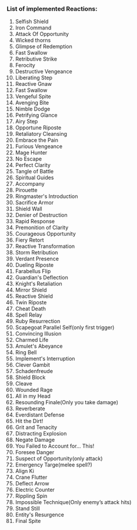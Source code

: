 ### List of implemented Reactions:
1. Selfish Shield
2. Iron Command
3. Attack Of Opportunity
4. Wicked thorns
5. Glimpse of Redemption
6. Fast Swallow
7. Retributive Strike
8. Ferocity
9. Destructive Vengeance
10. Liberating Step
11. Reactive Gnaw
12. Fast Swallow
13. Vengeful Spite
14. Avenging Bite
15. Nimble Dodge
16. Petrifying Glance
17. Airy Step
18. Opportune Riposte
19. Retaliatory Cleansing
20. Embrace the Pain
21. Furious Vengeance
22. Mage Hunter
23. No Escape
24. Perfect Clarity
25. Tangle of Battle
26. Spiritual Guides
27. Accompany
28. Pirouette
29. Ringmaster's Introduction
30. Sacrifice Armor
31. Shield Wall
32. Denier of Destruction
33. Rapid Response
34. Premonition of Clarity
35. Courageous Opportunity
36. Fiery Retort
37. Reactive Transformation
38. Storm Retribution
39. Verdant Presence
40. Dueling Riposte
41. Farabellus Flip
42. Guardian's Deflection
43. Knight's Retaliation
44. Mirror Shield
45. Reactive Shield
46. Twin Riposte
47. Cheat Death
48. Spell Relay
49. Ruby Resurrection
50. Scapegoat Parallel Self(only first trigger)
51. Convincing Illusion
52. Charmed Life
53. Amulet's Abeyance
54. Ring Bell
55. Implement's Interruption
56. Clever Gambit
57. Schadenfreude
58. Shield Block
59. Cleave
60. Wounded Rage
61. All in my Head
62. Resounding Finale(Only you take damage)
63. Reverberate
64. Everdistant Defense
65. Hit the Dirt!
66. Grit and Tenacity
67. Distracting Explosion
68. Negate Damage
69. You Failed to Account for… This!
70. Foresee Danger
71. Suspect of Opportunity(only attack)
72. Emergency Targe(melee spell?)
73. Align Ki
74. Crane Flutter
75. Deflect Arrow
76. Electric Counter
77. Rippling Spin
78. Impossible Technique(Only enemy’s attack hits)
79. Stand Still
80. Entity's Resurgence
81. Final Spite